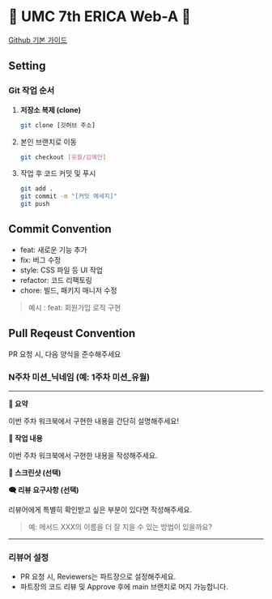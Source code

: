 # 💚 UMC 7th ERICA Web-A 💚
[Github 기본 가이드](https://makeus-challenge.notion.site/Github-aaa7f52c9fa64656b4e4ea02de51a0a9)




## Setting

### Git 작업 순서

1. **저장소 복제 (clone)**
   ```bash
   git clone [깃허브 주소]
   ```
2. 본인 브랜치로 이동
   ```bash
   git checkout [유월/김예안]
   ```
3. 작업 후 코드 커밋 및 푸시
   ```bash
   git add .
   git commit -m "[커밋 메세지]"
   git push
   ```




## Commit Convention
- feat: 새로운 기능 추가
- fix: 버그 수정
- style: CSS 파일 등 UI 작업
- refactor: 코드 리팩토링
- chore: 빌드, 패키지 매니저 수정
> 예시 : feat: 회원가입 로직 구현 




## Pull Reqeust Convention
PR 요청 시, 다음 양식을 준수해주세요


### N주차 미션_닉네임 (예: 1주차 미션_유월)
---
**📄 요약**

이번 주차 워크북에서 구현한 내용을 간단히 설명해주세요!

**📝 작업 내용**

 이번 주차 워크북에서 구현한 내용을 작성해주세요.
 
**📸 스크린샷 (선택)**

**🗨️ 리뷰 요구사항 (선택)**

리뷰어에게 특별히 확인받고 싶은 부분이 있다면 작성해주세요.

> 예: 메서드 XXX의 이름을 더 잘 지을 수 있는 방법이 있을까요?
---




### 리뷰어 설정
- PR 요청 시, Reviewers는 파트장으로 설정해주세요.
- 파트장의 코드 리뷰 및 Approve 후에 main 브랜치로 머지 가능합니다.


